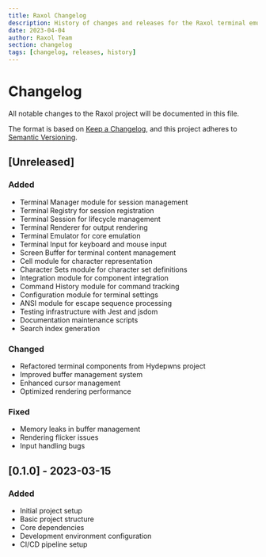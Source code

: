 ```yaml
---
title: Raxol Changelog
description: History of changes and releases for the Raxol terminal emulator framework
date: 2023-04-04
author: Raxol Team
section: changelog
tags: [changelog, releases, history]
---
```


# Changelog

All notable changes to the Raxol project will be documented in this file.

The format is based on [Keep a Changelog](https://keepachangelog.com/en/1.0.0/),
and this project adheres to [Semantic Versioning](https://semver.org/spec/v2.0.0.html).

## [Unreleased]

### Added
- Terminal Manager module for session management
- Terminal Registry for session registration
- Terminal Session for lifecycle management
- Terminal Renderer for output rendering
- Terminal Emulator for core emulation
- Terminal Input for keyboard and mouse input
- Screen Buffer for terminal content management
- Cell module for character representation
- Character Sets module for character set definitions
- Integration module for component integration
- Command History module for command tracking
- Configuration module for terminal settings
- ANSI module for escape sequence processing
- Testing infrastructure with Jest and jsdom
- Documentation maintenance scripts
- Search index generation

### Changed
- Refactored terminal components from Hydepwns project
- Improved buffer management system
- Enhanced cursor management
- Optimized rendering performance

### Fixed
- Memory leaks in buffer management
- Rendering flicker issues
- Input handling bugs

## [0.1.0] - 2023-03-15

### Added
- Initial project setup
- Basic project structure
- Core dependencies
- Development environment configuration
- CI/CD pipeline setup 